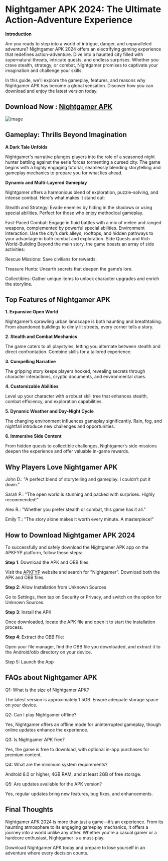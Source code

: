 # Nightgamer APK 2024: The Ultimate Action-Adventure Experience

**Introduction**

Are you ready to step into a world of intrigue, danger, and unparalleled adventure? Nightgamer APK 2024 offers an electrifying gaming experience that redefines action-adventure. Dive into a haunted city filled with supernatural threats, intricate quests, and endless surprises. Whether you crave stealth, strategy, or combat, Nightgamer promises to captivate your imagination and challenge your skills.

In this guide, we'll explore the gameplay, features, and reasons why Nightgamer APK has become a global sensation. Discover how you can download and enjoy the latest version today.

## Download Now : [Nightgamer APK](https://apkfyp.com/nightgamer.html)

![image](https://github.com/user-attachments/assets/cdce9d42-cde9-4fef-bdc0-3726bf61f346)


## Gameplay: Thrills Beyond Imagination

**A Dark Tale Unfolds**

Nightgamer's narrative plunges players into the role of a seasoned night hunter battling against the eerie forces tormenting a cursed city. The game begins with a highly engaging tutorial, seamlessly blending storytelling and gameplay mechanics to prepare you for what lies ahead.

**Dynamic and Multi-Layered Gameplay**

Nightgamer offers a harmonious blend of exploration, puzzle-solving, and intense combat. Here's what makes it stand out:

Stealth and Strategy: Evade enemies by hiding in the shadows or using special abilities. Perfect for those who enjoy methodical gameplay.

Fast-Paced Combat: Engage in fluid battles with a mix of melee and ranged weapons, complemented by powerful special abilities.
Environment Interaction: Use the city’s dark alleys, rooftops, and hidden pathways to your advantage in both combat and exploration.
Side Quests and Rich World-Building
Beyond the main story, the game boasts an array of side activities:

Rescue Missions: Save civilians for rewards.

Treasure Hunts: Unearth secrets that deepen the game’s lore.

Collectibles: Gather unique items to unlock character upgrades and enrich the storyline.

## Top Features of Nightgamer APK

**1. Expansive Open World**

Nightgamer’s sprawling urban landscape is both haunting and breathtaking. From abandoned buildings to dimly lit streets, every corner tells a story.

**2. Stealth and Combat Mechanics**

The game caters to all playstyles, letting you alternate between stealth and direct confrontation. Combine skills for a tailored experience.

**3. Compelling Narrative**

The gripping story keeps players hooked, revealing secrets through character interactions, cryptic documents, and environmental clues.

**4. Customizable Abilities**

Level up your character with a robust skill tree that enhances stealth, combat efficiency, and exploration capabilities.

**5. Dynamic Weather and Day-Night Cycle**

The changing environment influences gameplay significantly. Rain, fog, and nightfall introduce new challenges and opportunities.

**6. Immersive Side Content**

From hidden quests to collectible challenges, Nightgamer’s side missions deepen the experience and offer valuable in-game rewards.

## Why Players Love Nightgamer APK

John D.: "A perfect blend of storytelling and gameplay. I couldn’t put it down."

Sarah P.: "The open world is stunning and packed with surprises. Highly recommended!"

Alex R.: "Whether you prefer stealth or combat, this game has it all."

Emily T.: "The story alone makes it worth every minute. A masterpiece!"

## How to Download Nightgamer APK 2024

To successfully and safely download the Nightgamer APK app on the APKFYP platform, follow these steps:

**Step 1**: Download the APK and OBB files.

Visit the [APKFYP](https://apkfyp.com/) website and search for "Nightgamer". Download both the APK and OBB files.

**Step 2**: Allow Installation from Unknown Sources 

Go to Settings, then tap on Security or Privacy, and switch on the option for Unknown Sources.

**Step 3**: Install the APK

Once downloaded, locate the APK file and open it to start the installation process.

**Step 4**: Extract the OBB File: 

Open your file manager, find the OBB file you downloaded, and extract it to the Android/obb directory on your device.

Step 5: Launch the App
## FAQs about Nightgamer APK

Q1: What is the size of Nightgamer APK?

The latest version is approximately 1.5GB. Ensure adequate storage space on your device.

Q2: Can I play Nightgamer offline?

Yes, Nightgamer offers an offline mode for uninterrupted gameplay, though online updates enhance the experience.

Q3: Is Nightgamer APK free?

Yes, the game is free to download, with optional in-app purchases for premium content.

Q4: What are the minimum system requirements?

Android 8.0 or higher, 4GB RAM, and at least 2GB of free storage.

Q5: Are updates available for the APK version?

Yes, regular updates bring new features, bug fixes, and enhancements.

## Final Thoughts

Nightgamer APK 2024 is more than just a game—it’s an experience. From its haunting atmosphere to its engaging gameplay mechanics, it offers a journey into a world unlike any other. Whether you're a casual gamer or a hardcore enthusiast, Nightgamer is a must-play.

Download Nightgamer APK today and prepare to lose yourself in an adventure where every decision counts.
